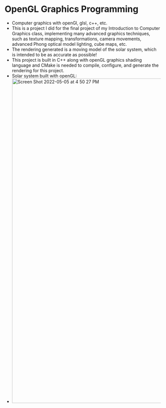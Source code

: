 # OpenGL Graphics Programming
- Computer graphics with openGl, glsl, c++, etc.
- This is a project I did for the final project of my Introduction to Computer Graphics class, implementing many advanced graphics techniques, such as texture mapping, transformations, camera movements, advanced Phong optical model lighting, cube maps, etc. 
- The rendering generated is a moving model of the solar system, which is intended to be as accurate as possible!
- This project is built in C++ along with openGL graphics shading language and CMake is needed to compile, configure, and generate the rendering for this project.
- Solar system built with openGL:
- <img width="1044" alt="Screen Shot 2022-05-05 at 4 50 27 PM" src="https://user-images.githubusercontent.com/55373019/167031492-ba990229-1dbf-4dc2-9eca-c36ca4a32ac0.png">

